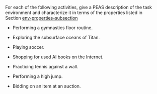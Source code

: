 

For each of the following activities, give a PEAS
description of the task environment and characterize it in terms of the
properties listed in Section <a class="sectionRef" title="" href="#">env-properties-subsection</a><br>

-   Performing a gymnastics floor routine.<br>

-   Exploring the subsurface oceans of Titan.<br>

-   Playing soccer.<br>

-   Shopping for used AI books on the Internet.<br>

-   Practicing tennis against a wall.<br>

-   Performing a high jump.<br>

-   Bidding on an item at an auction.<br>
